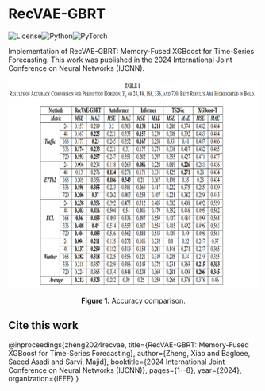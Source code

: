 # RecVAE-GBRT
![License](https://img.shields.io/badge/license-Apache-green)![Python](https://img.shields.io/badge/-Python-blue)![PyTorch](https://img.shields.io/badge/-PyTorch-red)

Implementation of RecVAE-GBRT: Memory-Fused XGBoost for Time-Series Forecasting. This work was published in the 2024 International Joint Conference on Neural Networks (IJCNN).

<p align="center">
<img src=".\image\results.png" height = "420" alt="" align=center />
<br><br>
<b>Figure 1.</b> Accuracy comparison.
</p>

## Cite this work
@inproceedings{zheng2024recvae,
  title={RecVAE-GBRT: Memory-Fused XGBoost for Time-Series Forecasting},
  author={Zheng, Xiao and Bagloee, Saeed Asadi and Sarvi, Majid},
  booktitle={2024 International Joint Conference on Neural Networks (IJCNN)},
  pages={1--8},
  year={2024},
  organization={IEEE}
}
